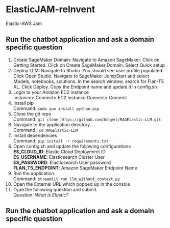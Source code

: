 # ElasticJAM-reInvent
Elastic-AWS Jam

## Run the chatbot application and ask a domain specific question

1. Create SageMaker Domain: Navigate to Amazon SageMaker. Click on Getting Started. Click on Create SageMaker Domain. Select Quick setup
2. Deploy LLM: Navigate to Studio. You should see user profile populated. Click Open Studio.
Navigate to SageMaker JumpStart and select Models, notebooks, solutions. In the search window, search for Flan-T5 XL. Click Deploy. Copy the Endpoint name and update it in config.sh
3. Login to your Amazon EC2 instance
<br />Instance> Connect> EC2 Instance Connect> Connect
4. Install pip <br /> Command: ```sudo yum install python-pip```
5. Clone the git repo <br /> Command: ```git clone https://github.com/Udayel/RAGElastic-LLM.git```
6. Navigate to the application directory.<br />Command : ```cd RAGElastic-LLM```
7. Install dependencies <br /> Command: ```pip install -r requirements.txt```
8. Open config.sh and update the following configurations <br />**ES_CLOUD_ID**: Elastic Cloud Deployment ID<br />**ES_USERNAME**: Elasticsearch Cluster User<br />**ES_PASSWORD**: Elasticsearch User password<br />**FLAN_T5_ENDPOINT**: Amazon SageMaker Endpoint Name<br />
9. Run the application <br />Command: ```streamlit run llm_without_context.py```
10. Open the External URL which popped up in the console
11. Type the following question and submit. <br />Question: *What is Elastic?*

## Run the chatbot application and ask a domain specific question
